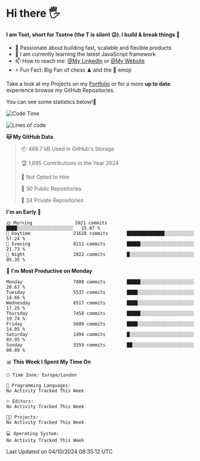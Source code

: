 # Hi there :raised_hand_with_fingers_splayed:
#### I am Tsot, short for Tsotne (the T is silent :wink:). I build & break things :space_invader:
- :telescope: Passionate about building fast, scalable and flexible products
- :seedling: I am currently learning the latest JavaScript framework 
- :mailbox: How to reach me: [@My LinkedIn](https://www.linkedin.com/in/tsotne-gvadzabia/) or [@My Website](https://tsotne.co.uk/contact)
- :zap: Fun Fact: Big Fan of chess ♟ and the 👾 emoji

Take a look at my Projects on my [Portfolio](https://tsotne.co.uk/) or for a more **up to date** experience browse my GitHub Repositories.

You can see some statistics below!:space_invader:
<!--START_SECTION:waka-->
![Code Time](http://img.shields.io/badge/Code%20Time-761%20hrs%202%20mins-blue)

![Lines of code](https://img.shields.io/badge/From%20Hello%20World%20I%27ve%20Written-13.8%20million%20lines%20of%20code-blue)

**🐱 My GitHub Data** 

> 📦 468.7 kB Used in GitHub's Storage 
 > 
> 🏆 1,895 Contributions in the Year 2024
 > 
> 🚫 Not Opted to Hire
 > 
> 📜 30 Public Repositories 
 > 
> 🔑 24 Private Repositories 
 > 
**I'm an Early 🐤** 

```text
🌞 Morning                5921 commits        ████░░░░░░░░░░░░░░░░░░░░░   15.67 % 
🌆 Daytime                21628 commits       ██████████████░░░░░░░░░░░   57.24 % 
🌃 Evening                8211 commits        █████░░░░░░░░░░░░░░░░░░░░   21.73 % 
🌙 Night                  2022 commits        █░░░░░░░░░░░░░░░░░░░░░░░░   05.35 % 
```
📅 **I'm Most Productive on Monday** 

```text
Monday                   7808 commits        █████░░░░░░░░░░░░░░░░░░░░   20.67 % 
Tuesday                  5537 commits        ████░░░░░░░░░░░░░░░░░░░░░   14.66 % 
Wednesday                6517 commits        ████░░░░░░░░░░░░░░░░░░░░░   17.25 % 
Thursday                 7458 commits        █████░░░░░░░░░░░░░░░░░░░░   19.74 % 
Friday                   5609 commits        ████░░░░░░░░░░░░░░░░░░░░░   14.85 % 
Saturday                 1494 commits        █░░░░░░░░░░░░░░░░░░░░░░░░   03.95 % 
Sunday                   3359 commits        ██░░░░░░░░░░░░░░░░░░░░░░░   08.89 % 
```


📊 **This Week I Spent My Time On** 

```text
🕑︎ Time Zone: Europe/London

💬 Programming Languages: 
No Activity Tracked This Week

🔥 Editors: 
No Activity Tracked This Week

🐱‍💻 Projects: 
No Activity Tracked This Week

💻 Operating System: 
No Activity Tracked This Week
```


 Last Updated on 04/10/2024 08:35:12 UTC
<!--END_SECTION:waka-->
